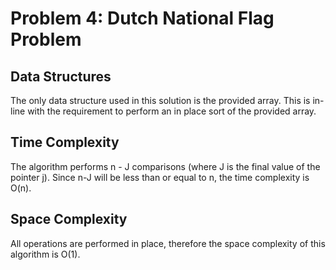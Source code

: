 # Problem 4: Dutch National Flag Problem

## Data Structures

The only data structure used in this solution is the provided array. This is in-line with the requirement to perform an in place sort of the provided array.

## Time Complexity

The algorithm performs n - J comparisons (where J is the final value of the pointer j). Since n-J will be less than or equal to n, the time complexity is O(n).

## Space Complexity

All operations are performed in place, therefore the space complexity of this algorithm is O(1).
